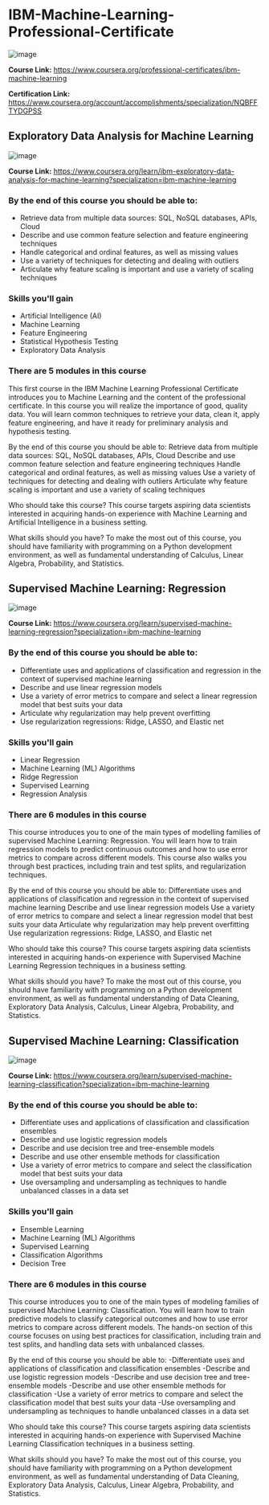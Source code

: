 # IBM-Machine-Learning-Professional-Certificate

![image](https://github.com/user-attachments/assets/85fa81bc-f839-4e29-b562-cb1ca0de06be)

**Course Link:** https://www.coursera.org/professional-certificates/ibm-machine-learning

**Certification Link:** https://www.coursera.org/account/accomplishments/specialization/NQBFFTYDGPSS

## Exploratory Data Analysis for Machine Learning

![image](https://github.com/user-attachments/assets/e3ae14e9-ca48-4610-bc09-918015497b89)

**Course Link:** https://www.coursera.org/learn/ibm-exploratory-data-analysis-for-machine-learning?specialization=ibm-machine-learning

### By the end of this course you should be able to:
- Retrieve data from multiple data sources: SQL, NoSQL databases, APIs, Cloud 
- Describe and use common feature selection and feature engineering techniques
- Handle categorical and ordinal features, as well as missing values
- Use a variety of techniques for detecting and dealing with outliers
- Articulate why feature scaling is important and use a variety of scaling techniques

### Skills you'll gain
- Artificial Intelligence (AI)
- Machine Learning
- Feature Engineering
- Statistical Hypothesis Testing
- Exploratory Data Analysis

### There are 5 modules in this course
This first course in the IBM Machine Learning Professional Certificate introduces you to Machine Learning and the content of the professional certificate. In this course you will realize the importance of good, quality data. You will learn common techniques to retrieve your data, clean it, apply feature engineering, and have it ready for preliminary analysis and hypothesis testing.

By the end of this course you should be able to:
Retrieve data from multiple data sources: SQL, NoSQL databases, APIs, Cloud 
Describe and use common feature selection and feature engineering techniques
Handle categorical and ordinal features, as well as missing values
Use a variety of techniques for detecting and dealing with outliers
Articulate why feature scaling is important and use a variety of scaling techniques
 
Who should take this course?
This course targets aspiring data scientists interested in acquiring hands-on experience  with Machine Learning and Artificial Intelligence in a business setting.
 
What skills should you have?
To make the most out of this course, you should have familiarity with programming on a Python development environment, as well as fundamental understanding of Calculus, Linear Algebra, Probability, and Statistics.


## Supervised Machine Learning: Regression

![image](https://github.com/user-attachments/assets/172785f0-7480-4a64-8502-b2d1d569bb36)

**Course Link:** https://www.coursera.org/learn/supervised-machine-learning-regression?specialization=ibm-machine-learning

### By the end of this course you should be able to:
- Differentiate uses and applications of classification and regression in the context of supervised machine learning 
- Describe and use linear regression models
- Use a variety of error metrics to compare and select a linear regression model that best suits your data
- Articulate why regularization may help prevent overfitting
- Use regularization regressions: Ridge, LASSO, and Elastic net

### Skills you'll gain
- Linear Regression
- Machine Learning (ML) Algorithms
- Ridge Regression
- Supervised Learning
- Regression Analysis

### There are 6 modules in this course
This course introduces you to one of the main types of modelling families of supervised Machine Learning: Regression. You will learn how to train regression models to predict continuous outcomes and how to use error metrics to compare across different models. This course also walks you through best practices, including train and test splits, and regularization techniques.

By the end of this course you should be able to:
Differentiate uses and applications of classification and regression in the context of supervised machine learning 
Describe and use linear regression models
Use a variety of error metrics to compare and select a linear regression model that best suits your data
Articulate why regularization may help prevent overfitting
Use regularization regressions: Ridge, LASSO, and Elastic net
 
Who should take this course?
This course targets aspiring data scientists interested in acquiring hands-on experience  with Supervised Machine Learning Regression techniques in a business setting.
 
What skills should you have?
To make the most out of this course, you should have familiarity with programming on a Python development environment, as well as fundamental understanding of Data Cleaning, Exploratory Data Analysis, Calculus, Linear Algebra, Probability, and Statistics.



## Supervised Machine Learning: Classification

![image](https://github.com/user-attachments/assets/6234a42f-3514-4635-8c0a-c63320acd818)

**Course Link:** https://www.coursera.org/learn/supervised-machine-learning-classification?specialization=ibm-machine-learning

### By the end of this course you should be able to:
- Differentiate uses and applications of classification and classification ensembles
- Describe and use logistic regression models
- Describe and use decision tree and tree-ensemble models
- Describe and use other ensemble methods for classification
- Use a variety of error metrics to compare and select the classification model that best suits your data
- Use oversampling and undersampling as techniques to handle unbalanced classes in a data set

### Skills you'll gain
- Ensemble Learning
- Machine Learning (ML) Algorithms
- Supervised Learning
- Classification Algorithms
- Decision Tree

### There are 6 modules in this course
This course introduces you to one of the main types of modeling families of supervised Machine Learning: Classification. You will learn how to train predictive models to classify categorical outcomes and how to use error metrics to compare across different models. The hands-on section of this course focuses on using best practices for classification, including train and test splits, and handling data sets with unbalanced classes.

By the end of this course you should be able to:
-Differentiate uses and applications of classification and classification ensembles
-Describe and use logistic regression models
-Describe and use decision tree and tree-ensemble models
-Describe and use other ensemble methods for classification
-Use a variety of error metrics to compare and select the classification model that best suits your data
-Use oversampling and undersampling as techniques to handle unbalanced classes in a data set
 
Who should take this course?
This course targets aspiring data scientists interested in acquiring hands-on experience with Supervised Machine Learning Classification techniques in a business setting.
 
What skills should you have?
To make the most out of this course, you should have familiarity with programming on a Python development environment, as well as fundamental understanding of Data Cleaning, Exploratory Data Analysis, Calculus, Linear Algebra, Probability, and Statistics.





